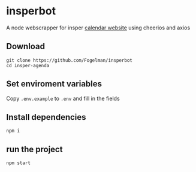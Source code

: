 # insperbot

A node webscrapper for insper [calendar website](http://portaldoalunoapp.insper.edu.br/restrito/controlealocacao/calendarioacademico.aspx) using cheerios and axios



## Download

```
git clone https://github.com/Fogelman/insperbot
cd insper-agenda
```

## Set enviroment variables

Copy `.env.example` to `.env` and fill in the fields

## Install dependencies

```
npm i
```

## run the project

```
npm start
```
